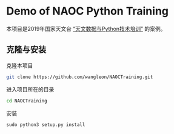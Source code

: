 # Demo of NAOC Python Training

本项目是2019年国家天文台 [“天文数据与Python技术培训”](https://hebl.china-vo.org/course/PIA2019/) 的案例。

## 克隆与安装

克隆本项目

```bash
git clone https://github.com/wangleon/NAOCTraining.git
```

进入项目所在的目录

```bash
cd NAOCTraining
```

安装

```
sudo python3 setup.py install
```


